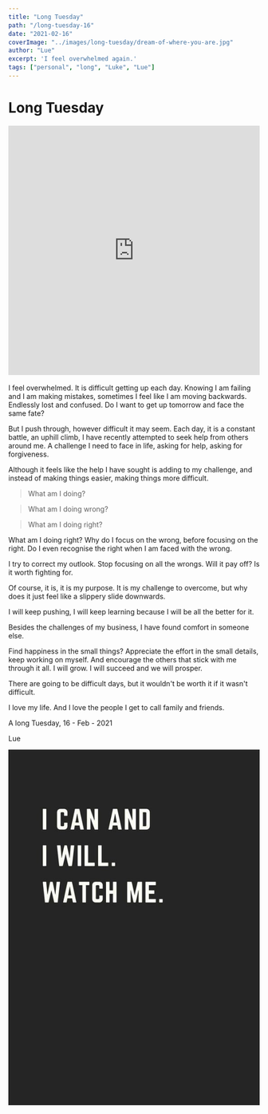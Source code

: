 ```yaml
---
title: "Long Tuesday"
path: "/long-tuesday-16"
date: "2021-02-16"
coverImage: "../images/long-tuesday/dream-of-where-you-are.jpg"
author: "Lue"
excerpt: 'I feel overwhelmed again.'
tags: ["personal", "long", "Luke", "Lue"]
---
```


# Long Tuesday

<div class="embedVideo-container">
<iframe id="long-tuesday" style="filter: grayscale(100%);" width="100%" height="500px" src="https://www.youtube.com/embed/Q87VnO-VvW8" frameborder="0" allow="accelerometer; autoplay; clipboard-write; encrypted-media; gyroscope; picture-in-picture" allowfullscreen></iframe>
</div>

I feel overwhelmed. It is difficult getting up each day. Knowing I am failing and I am making mistakes, sometimes I feel like I am moving backwards. Endlessly lost and confused. Do I want to get up tomorrow and face the same fate? 

But I push through, however difficult it may seem. Each day, it is a constant battle, an uphill climb, I have recently attempted to seek help from others around me. A challenge I need to face in life, asking for help, asking for forgiveness. 

Although it feels like the help I have sought is adding to my challenge, and instead of making things easier, making things more difficult. 

> What am I doing?

> What am I doing wrong?

> What am I doing right?

What am I doing right? Why do I focus on the wrong, before focusing on the right. Do I even recognise the right when I am faced with the wrong.

I try to correct my outlook. Stop focusing on all the wrongs. Will it pay off? Is it worth fighting for.

Of course, it is, it is my purpose. It is my challenge to overcome, but why does it just feel like a slippery slide downwards.

I will keep pushing, I will keep learning because I will be all the better for it.

Besides the challenges of my business, I have found comfort in someone else.

Find happiness in the small things? Appreciate the effort in the small details, keep working on myself. And encourage the others that stick with me through it all. I will grow. I will succeed and we will prosper.

There are going to be difficult days, but it wouldn't be worth it if it wasn't difficult.

I love my life. And I love the people I get to call family and friends.

A long Tuesday, 16 - Feb - 2021

Lue

![long tuesday](../images/long-tuesday/i-can-i-will-watch-me.jpg)